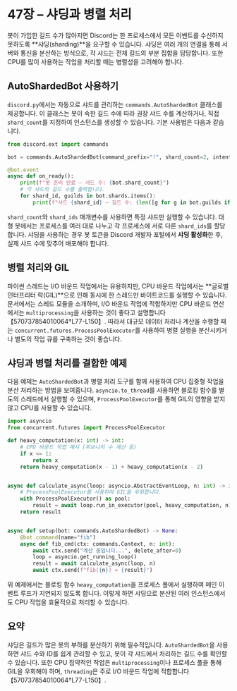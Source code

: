 # 47장 – 샤딩과 병렬 처리

봇이 가입한 길드 수가 많아지면 Discord는 한 프로세스에서 모든 이벤트를 수신하지 못하도록 **샤딩(sharding)**을 요구할 수 있습니다. 샤딩은 여러 개의 연결을 통해 서버와 통신을 분산하는 방식으로, 각 샤드는 전체 길드의 부분 집합을 담당합니다. 또한 CPU를 많이 사용하는 작업을 처리할 때는 병렬성을 고려해야 합니다.

## AutoShardedBot 사용하기

`discord.py`에서는 자동으로 샤드를 관리하는 `commands.AutoShardedBot` 클래스를 제공합니다. 이 클래스는 봇이 속한 길드 수에 따라 권장 샤드 수를 계산하거나, 직접 `shard_count`를 지정하여 인스턴스를 생성할 수 있습니다. 기본 사용법은 다음과 같습니다.

```python
from discord.ext import commands

bot = commands.AutoShardedBot(command_prefix="!", shard_count=2, intents=discord.Intents.all())

@bot.event
async def on_ready():
    print(f"봇 준비 완료 – 샤드 수: {bot.shard_count}")
    # 각 샤드의 길드 수를 출력합니다.
    for shard_id, guilds in bot.shards.items():
        print(f"샤드 {shard_id} – 길드 수: {len([g for g in bot.guilds if g.shard_id == shard_id])}")
```

`shard_count`와 `shard_ids` 매개변수를 사용하면 특정 샤드만 실행할 수 있습니다. 대형 봇에서는 프로세스를 여러 대로 나누고 각 프로세스에 서로 다른 `shard_ids`를 할당합니다. 샤딩을 사용하는 경우 봇 토큰을 Discord 개발자 포털에서 **샤딩 활성화**한 후, 실제 샤드 수에 맞추어 배포해야 합니다.

## 병렬 처리와 GIL

파이썬 스레드는 I/O 바운드 작업에서는 유용하지만, CPU 바운드 작업에서는 **글로벌 인터프리터 락(GIL)**으로 인해 동시에 한 스레드만 바이트코드를 실행할 수 있습니다. 문서에서는 스레드 모듈을 소개하며, I/O 바운드 작업에 적합하지만 CPU 바운드 연산에서는 `multiprocessing`을 사용하는 것이 좋다고 설명합니다【570737854010064†L77-L150】. 따라서 대규모 데이터 처리나 계산을 수행할 때는 `concurrent.futures.ProcessPoolExecutor`를 사용하여 병렬 실행을 분산시키거나 별도의 작업 큐를 구축하는 것이 좋습니다.

## 샤딩과 병렬 처리를 결합한 예제

다음 예제는 `AutoShardedBot`과 병렬 처리 도구를 함께 사용하여 CPU 집중형 작업을 분산 처리하는 방법을 보여줍니다. `asyncio.to_thread`를 사용하면 블로킹 함수를 별도의 스레드에서 실행할 수 있으며, `ProcessPoolExecutor`를 통해 GIL의 영향을 받지 않고 CPU를 사용할 수 있습니다.

```python
import asyncio
from concurrent.futures import ProcessPoolExecutor

def heavy_computation(x: int) -> int:
    # CPU 바운드 작업 예시 (피보나치 수 계산 등)
    if x <= 1:
        return x
    return heavy_computation(x - 1) + heavy_computation(x - 2)


async def calculate_async(loop: asyncio.AbstractEventLoop, n: int) -> int:
    # ProcessPoolExecutor를 사용하여 GIL을 우회합니다.
    with ProcessPoolExecutor() as pool:
        result = await loop.run_in_executor(pool, heavy_computation, n)
    return result


async def setup(bot: commands.AutoShardedBot) -> None:
    @bot.command(name="fib")
    async def fib_cmd(ctx: commands.Context, n: int):
        await ctx.send("계산 중입니다...", delete_after=0)
        loop = asyncio.get_running_loop()
        result = await calculate_async(loop, n)
        await ctx.send(f"fib({n}) = {result}")
```

위 예제에서는 블로킹 함수 `heavy_computation`을 프로세스 풀에서 실행하여 메인 이벤트 루프가 지연되지 않도록 합니다. 이렇게 하면 샤딩으로 분산된 여러 인스턴스에서도 CPU 작업을 효율적으로 처리할 수 있습니다.

## 요약

샤딩은 길드가 많은 봇의 부하를 분산하기 위해 필수적입니다. `AutoShardedBot`을 사용하면 샤드 수와 ID를 쉽게 관리할 수 있고, 봇이 각 샤드에서 처리하는 길드 수를 확인할 수 있습니다. 또한 CPU 집약적인 작업은 `multiprocessing`이나 프로세스 풀을 통해 GIL을 우회해야 하며, `threading`은 주로 I/O 바운드 작업에 적합합니다【570737854010064†L77-L150】.